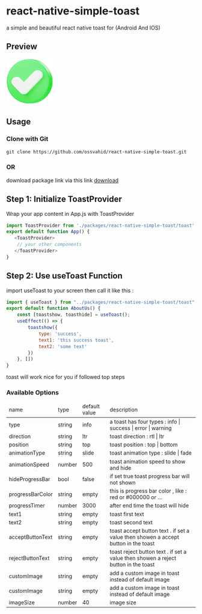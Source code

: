 # react-native-simple-toast
a simple and beautiful react native toast for (Android And IOS)

<h2>
 Preview
</h2>

<img src="./images/success.png">

<h2>
 Usage
</h2>
<h3>
 Clone with Git
</h3>

```
git clone https://github.com/ossvahid/react-native-simple-toast.git
```
<h3>
 OR
</h3>

download package link via this link 
<a href="https://github.com/ossvahid/react-native-simple-toast/archive/refs/heads/main.zip" target="_blank">
download
</a>

<h2>
Step 1: Initialize ToastProvider
</h2>
Wrap your app content in App.js with ToastProvider

```javascript
import ToastProvider from './packages/react-native-simple-toast/toast';
export default function App() {
   <ToastProvider>
    // your other components
   </ToastProvider>
}
```
<h2>
Step 2: Use useToast Function
</h2>
import useToast to your screen then call it like this :

```javascript
import { useToast } from "../packages/react-native-simple-toast/toast";
export default function AboutUs() {
    const [toastshow, toasthide] = useToast();
    useEffect(() => {
        toastshow({
            type: 'success',
            text1: 'this success toast',
            text2: 'some text'
        })
    }, [])
}
```
toast will work nice for you if followed top steps

<h3>
Available Options
</h3>
<table>
 <thead>
 <tr>
      <td>
      name
     </td>
         <td>
      type
     </td>
       <td>
      default value
     </td>
     <td>
      description
     </td>
 </tr>
 </thead>
 <tbody>
 <!-- item -->
  <tr>
  <td>
     type
     </td>
       <td>
     string
     </td>
      <td>
     info
     </td>
      <td>
     a toast has four types : info | success | error | warning
     </td>
   </tr>
    <!-- item -->
  <tr>
  <td>
     direction
     </td>
       <td>
     string
     </td>
      <td>
     ltr
     </td>
      <td>
      toast direction : rtl | ltr
     </td>
   </tr>
     <!-- item -->
  <tr>
  <td>
     position
     </td>
       <td>
     string
     </td>
      <td>
     top
     </td>
      <td>
      toast position : top | bottom
     </td>
   </tr>
    <!-- item -->
  <tr>
  <td>
     animationType
     </td>
       <td>
     string
     </td>
      <td>
     slide
     </td>
      <td>
      toast animation type : slide | fade
     </td>
   </tr>
 <!-- item -->
  <tr>
  <td>
     animationSpeed
     </td>
       <td>
     number
     </td>
      <td>
     500
     </td>
      <td>
      toast animation speed to show and hide
     </td>
   </tr>
     <!-- item -->
  <tr>
  <td>
     hideProgressBar
     </td>
       <td>
     bool
     </td>
      <td>
     false
     </td>
      <td>
      if set true toast progress bar will not shown
     </td>
   </tr>
     <!-- item -->
  <tr>
  <td>
     progressBarColor
     </td>
       <td>
     string
     </td>
      <td>
     empty
     </td>
      <td>
      this is progress bar color , like : red or #000000 or ...
     </td>
   </tr>
   <!-- item -->
  <tr>
  <td>
     progressTimer
     </td>
       <td>
     number
     </td>
      <td>
     3000
     </td>
      <td>
      after end time the toast will hide
     </td>
   </tr>
 <!-- item -->
  <tr>
  <td>
     text1
     </td>
       <td>
     string
     </td>
      <td>
     empty
     </td>
      <td>
      toast first text
     </td>
   </tr>
    <!-- item -->
  <tr>
  <td>
     text2
     </td>
       <td>
     string
     </td>
      <td>
     empty
     </td>
      <td>
      toast second text
     </td>
   </tr>
    <!-- item -->
  <tr>
  <td>
     acceptButtonText
     </td>
       <td>
     string
     </td>
      <td>
     empty
     </td>
      <td>
      toast accept button text . if set a value then showen a accept button in the toast
     </td>
   </tr>
  <!-- item -->
  <tr>
  <td>
     rejectButtonText
     </td>
       <td>
     string
     </td>
      <td>
     empty
     </td>
      <td>
      toast reject button text . if set a value then showen a reject button in the toast
     </td>
   </tr>
  <!-- item -->
  <tr>
  <td>
     customImage
     </td>
       <td>
     string
     </td>
      <td>
     empty
     </td>
      <td>
      add a custom image in toast instead of default image
     </td>
   </tr>
     <!-- item -->
  <tr>
  <td>
     customImage
     </td>
       <td>
     string
     </td>
      <td>
     empty
     </td>
      <td>
      add a custom image in toast instead of default image
     </td>
   </tr>
    <!-- item -->
  <tr>
  <td>
     imageSize
     </td>
       <td>
     number
     </td>
      <td>
     40
     </td>
      <td>
       image size
     </td>
   </tr>
 </tbody>
</table>